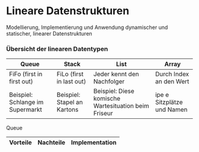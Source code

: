 # Lineare Datenstrukturen

Modellierung, Implementierung und Anwendung dynamischer und statischer, linearer Datenstrukturen

### Übersicht der linearen Datentypen
| Queue | Stack | List |Array |
|--|--|--|--
| FiFo (first in first out) | FiLo (first in last out) | Jeder kennt den Nachfolger | Durch Index an den Wert
| Beispiel: Schlange im Supermarkt | Beispiel: Stapel an Kartons | Beispiel: Diese komische Wartesituation beim Friseur | ipe e Sitzplätze und Namen 

Queue

|Vorteile|Nachteile|Implementation
|-|-|-|
<!--stackedit_data:
eyJoaXN0b3J5IjpbMTMwNjQzNTY3MSwxOTE3MzY5MjgsMTk2Mj
A5ODAxNSwtNzU1NDUzNjcxLDgxMjM1NzQ3NF19
-->